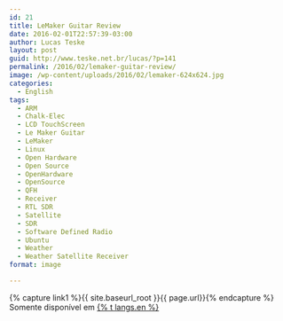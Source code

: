 ```yaml
---
id: 21
title: LeMaker Guitar Review
date: 2016-02-01T22:57:39-03:00
author: Lucas Teske
layout: post
guid: http://www.teske.net.br/lucas/?p=141
permalink: /2016/02/lemaker-guitar-review/
image: /wp-content/uploads/2016/02/lemaker-624x624.jpg
categories:
  - English
tags:
  - ARM
  - Chalk-Elec
  - LCD TouchScreen
  - Le Maker Guitar
  - LeMaker
  - Linux
  - Open Hardware
  - Open Source
  - OpenHardware
  - OpenSource
  - QFH
  - Receiver
  - RTL SDR
  - Satellite
  - SDR
  - Software Defined Radio
  - Ubuntu
  - Weather
  - Weather Satellite Receiver
format: image

---
```


{% capture link1 %}{{ site.baseurl_root }}{{ page.url}}{% endcapture %}
Somente disponível em <a href="{{ link1 }}" >{% t langs.en %}</a>
